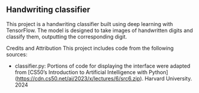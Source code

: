 ## Handwriting classifier
This project is a handwriting classifier built using deep learning with TensorFlow. The model is designed to take images of handwritten digits and classify them, outputting the corresponding digit.

Credits and Attribution
This project includes code from the following sources:

- classifier.py: Portions of code for displaying the interface were adapted from [CS50’s Introduction to Artificial Intelligence with Python] (https://cdn.cs50.net/ai/2023/x/lectures/6/src6.zip). Harvard University. 2024

